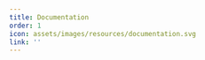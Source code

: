 ```yaml
---
title: Documentation
order: 1
icon: assets/images/resources/documentation.svg
link: ''
---
```

